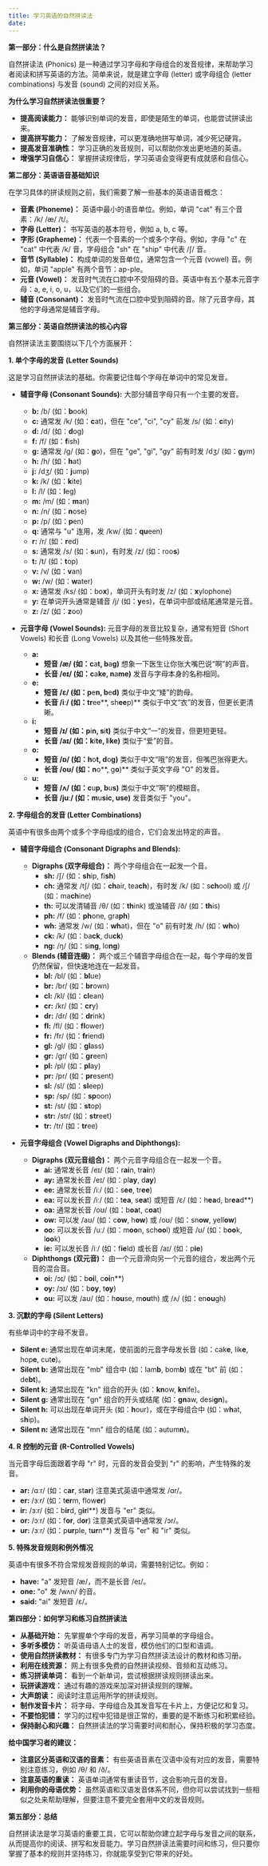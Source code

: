 ```yaml
---
title: 学习英语的自然拼读法
date:
---
```


**第一部分：什么是自然拼读法？**

自然拼读法 (Phonics) 是一种通过学习字母和字母组合的发音规律，来帮助学习者阅读和拼写英语的方法。简单来说，就是建立字母 (letter) 或字母组合 (letter combinations) 与发音 (sound) 之间的对应关系。

**为什么学习自然拼读法很重要？**

* **提高阅读能力：** 能够识别单词的发音，即使是陌生的单词，也能尝试拼读出来。
* **提高拼写能力：** 了解发音规律，可以更准确地拼写单词，减少死记硬背。
* **提高发音准确性：** 学习正确的发音规则，可以帮助你发出更地道的英语。
* **增强学习自信心：** 掌握拼读规律后，学习英语会变得更有成就感和自信心。

**第二部分：英语语音基础知识**

在学习具体的拼读规则之前，我们需要了解一些基本的英语语音概念：

* **音素 (Phoneme)：** 英语中最小的语音单位。例如，单词 "cat" 有三个音素：/k/ /æ/ /t/。
* **字母 (Letter)：** 书写英语的基本符号，例如 a, b, c 等。
* **字形 (Grapheme)：** 代表一个音素的一个或多个字母。例如，字母 "c" 在 "cat" 中代表 /k/ 音，字母组合 "sh" 在 "ship" 中代表 /ʃ/ 音。
* **音节 (Syllable)：** 构成单词的发音单位，通常包含一个元音 (vowel) 音。例如，单词 "apple" 有两个音节：ap-ple。
* **元音 (Vowel)：** 发音时气流在口腔中不受阻碍的音。英语中有五个基本元音字母：a, e, i, o, u，以及它们的一些组合。
* **辅音 (Consonant)：** 发音时气流在口腔中受到阻碍的音。除了元音字母，其他的字母通常是辅音字母。

**第三部分：英语自然拼读法的核心内容**

自然拼读法主要围绕以下几个方面展开：

**1. 单个字母的发音 (Letter Sounds)**

这是学习自然拼读法的基础。你需要记住每个字母在单词中的常见发音。

* **辅音字母 (Consonant Sounds):** 大部分辅音字母只有一个主要的发音。
    * **b:** /b/  (如：**b**ook)
    * **c:** 通常发 /k/ (如：**c**at)，但在 "ce", "ci", "cy" 前发 /s/ (如：**c**ity)
    * **d:** /d/  (如：**d**og)
    * **f:** /f/  (如：**f**ish)
    * **g:** 通常发 /g/ (如：**g**o)，但在 "ge", "gi", "gy" 前有时发 /dʒ/ (如：**g**ym)
    * **h:** /h/  (如：**h**at)
    * **j:** /dʒ/ (如：**j**ump)
    * **k:** /k/  (如：**k**ite)
    * **l:** /l/  (如：**l**eg)
    * **m:** /m/  (如：**m**an)
    * **n:** /n/  (如：**n**ose)
    * **p:** /p/  (如：**p**en)
    * **q:** 通常与 "u" 连用，发 /kw/ (如：**qu**een)
    * **r:** /r/  (如：**r**ed)
    * **s:** 通常发 /s/ (如：**s**un)，有时发 /z/ (如：roo**s**)
    * **t:** /t/  (如：**t**op)
    * **v:** /v/  (如：**v**an)
    * **w:** /w/  (如：**w**ater)
    * **x:** 通常发 /ks/ (如：bo**x**)，单词开头有时发 /z/ (如：**x**ylophone)
    * **y:** 在单词开头通常是辅音 /j/ (如：**y**es)，在单词中部或结尾通常是元音。
    * **z:** /z/  (如：**z**oo)

* **元音字母 (Vowel Sounds):** 元音字母的发音比较复杂，通常有短音 (Short Vowels) 和长音 (Long Vowels) 以及其他一些特殊发音。

    * **a:**
        * **短音 /æ/ (如：c**a**t, b**a**g)**  想象一下医生让你张大嘴巴说“啊”的声音。
        * **长音 /eɪ/ (如：c**a**ke, n**a**me)** 发音与字母本身的名称相同。
    * **e:**
        * **短音 /ɛ/ (如：p**e**n, b**e**d)**  类似于中文“矮”的韵母。
        * **长音 /iː/ (如：tr**ee**, sh**ee**p)**  类似于中文“衣”的发音，但更长更清晰。
    * **i:**
        * **短音 /ɪ/ (如：p**i**n, s**i**t)** 类似于中文“一”的发音，但更短更轻。
        * **长音 /aɪ/ (如：k**i**te, l**i**ke)**  类似于“爱”的音。
    * **o:**
        * **短音 /ɒ/ (如：h**o**t, d**o**g)**  类似于中文“哦”的发音，但嘴巴张得更大。
        * **长音 /oʊ/ (如：n**o**, g**o**)**  类似于英文字母 "O" 的发音。
    * **u:**
        * **短音 /ʌ/ (如：c**u**p, b**u**s)**  类似于中文“啊”的模糊音。
        * **长音 /juː/ (如：m**u**sic, **u**se)**  发音类似于 "you"。

**2. 字母组合的发音 (Letter Combinations)**

英语中有很多由两个或多个字母组成的组合，它们会发出特定的声音。

* **辅音字母组合 (Consonant Digraphs and Blends):**

    * **Digraphs (双字母组合)：** 两个字母组合在一起发一个音。
        * **sh:** /ʃ/ (如：**sh**ip, fi**sh**)
        * **ch:** 通常发 /tʃ/ (如：**ch**air, tea**ch**)，有时发 /k/ (如：s**ch**ool) 或 /ʃ/ (如：ma**ch**ine)
        * **th:** 可以发清辅音 /θ/ (如：**th**ink) 或浊辅音 /ð/ (如：**th**is)
        * **ph:** /f/ (如：**ph**one, gra**ph**)
        * **wh:** 通常发 /w/ (如：**wh**at)，但在 "o" 前有时发 /h/ (如：**wh**o)
        * **ck:** /k/ (如：ba**ck**, du**ck**)
        * **ng:** /ŋ/ (如：si**ng**, lo**ng**)
    * **Blends (辅音连缀)：** 两个或三个辅音字母组合在一起，每个字母的发音仍然保留，但快速地连在一起发音。
        * **bl:** /bl/ (如：**bl**ue)
        * **br:** /br/ (如：**br**own)
        * **cl:** /kl/ (如：**cl**ean)
        * **cr:** /kr/ (如：**cr**y)
        * **dr:** /dr/ (如：**dr**ink)
        * **fl:** /fl/ (如：**fl**ower)
        * **fr:** /fr/ (如：**fr**iend)
        * **gl:** /gl/ (如：**gl**ass)
        * **gr:** /gr/ (如：**gr**een)
        * **pl:** /pl/ (如：**pl**ay)
        * **pr:** /pr/ (如：**pr**esent)
        * **sl:** /sl/ (如：**sl**eep)
        * **sp:** /sp/ (如：**sp**oon)
        * **st:** /st/ (如：**st**op)
        * **str:** /str/ (如：**str**eet)
        * **tr:** /tr/ (如：**tr**ee)

* **元音字母组合 (Vowel Digraphs and Diphthongs):**

    * **Digraphs (双元音组合)：** 两个元音字母组合在一起发一个音。
        * **ai:** 通常发长音 /eɪ/ (如：r**ai**n, tr**ai**n)
        * **ay:** 通常发长音 /eɪ/ (如：pl**ay**, d**ay**)
        * **ee:** 通常发长音 /iː/ (如：s**ee**, tr**ee**)
        * **ea:** 可以发长音 /iː/ (如：t**ea**, s**ea**t) 或短音 /ɛ/ (如：h**ea**d, br**ea**d**)
        * **oa:** 通常发长音 /oʊ/ (如：b**oa**t, c**oa**t)
        * **ow:** 可以发 /aʊ/ (如：c**ow**, h**ow**) 或 /oʊ/ (如：sn**ow**, yell**ow**)
        * **oo:** 可以发长音 /uː/ (如：m**oo**n, sch**oo**l) 或短音 /ʊ/ (如：b**oo**k, l**oo**k)
        * **ie:** 可以发长音 /iː/ (如：f**ie**ld) 或长音 /aɪ/ (如：p**ie**)
    * **Diphthongs (双元音)：** 由一个元音滑向另一个元音的组合，发出两个元音的混合音。
        * **oi:** /ɔɪ/ (如：b**oi**l, c**oi**n**)
        * **oy:** /ɔɪ/ (如：b**oy**, t**oy**)
        * **ou:** 可以发 /aʊ/ (如：h**ou**se, m**ou**th) 或 /ʌ/ (如：en**ou**gh)

**3. 沉默的字母 (Silent Letters)**

有些单词中的字母不发音。

* **Silent e:** 通常出现在单词末尾，使前面的元音字母发长音 (如：cak**e**, lik**e**, hop**e**, cut**e**)。
* **Silent b:** 通常出现在 "mb" 组合中 (如：lam**b**, bom**b**) 或在 "bt" 前 (如：de**bt**)。
* **Silent k:** 通常出现在 "kn" 组合的开头 (如：**kn**ow, **kn**ife)。
* **Silent g:** 通常出现在 "gn" 组合的开头或结尾 (如：**gn**aw, desi**gn**)。
* **Silent h:** 可以出现在单词开头 (如：**h**our)，或在字母组合中 (如：w**h**at, s**h**ip)。
* **Silent n:** 通常出现在 "mn" 组合的结尾 (如：autum**n**)。

**4. R 控制的元音 (R-Controlled Vowels)**

当元音字母后面跟着字母 "r" 时，元音的发音会受到 "r" 的影响，产生特殊的发音。

* **ar:** /ɑːr/ (如：c**ar**, st**ar**)  注意美式英语中通常发 /ɑr/。
* **er:** /ɜːr/ (如：t**er**m, flow**er**)
* **ir:** /ɜːr/ (如：b**ir**d, g**ir**l**)  发音与 "er" 类似。
* **or:** /ɔːr/ (如：f**or**, d**or**)  注意美式英语中通常发 /ɔr/。
* **ur:** /ɜːr/ (如：p**ur**ple, t**ur**n**)  发音与 "er" 和 "ir" 类似。

**5. 特殊发音规则和例外情况**

英语中有很多不符合常规发音规则的单词，需要特别记忆。例如：

* **have:**  "a" 发短音 /æ/，而不是长音 /eɪ/。
* **one:**  "o" 发 /wʌn/ 的音。
* **said:**  "ai" 发短音 /ɛ/。

**第四部分：如何学习和练习自然拼读法**

* **从基础开始：** 先掌握单个字母的发音，再学习简单的字母组合。
* **多听多模仿：** 听英语母语人士的发音，模仿他们的口型和语调。
* **使用自然拼读教材：** 有很多专门为学习自然拼读法设计的教材和练习册。
* **利用在线资源：** 网上有很多免费的自然拼读视频、音频和互动练习。
* **练习拼读单词：** 看到一个新单词，尝试根据拼读规则拼读出来。
* **玩拼读游戏：** 通过有趣的游戏来加深对拼读规则的理解。
* **大声朗读：** 阅读时注意运用所学的拼读规则。
* **制作发音卡片：** 将字母、字母组合及其发音写在卡片上，方便记忆和复习。
* **不要怕犯错：** 学习的过程中犯错是很正常的，重要的是不断练习和积累经验。
* **保持耐心和兴趣：** 自然拼读法的学习需要时间和耐心，保持积极的学习态度。

**给中国学习者的建议：**

* **注意区分英语和汉语的音素：** 有些英语音素在汉语中没有对应的发音，需要特别注意练习，例如 /θ/ 和 /ð/。
* **注意英语的重读：** 英语单词通常有重读音节，这会影响元音的发音。
* **利用你的母语优势：**  虽然英语和汉语发音体系不同，但你可以尝试找到一些相似之处来帮助理解，但要注意不要完全套用中文的发音规则。

**第五部分：总结**

自然拼读法是学习英语的重要工具，它可以帮助你建立起字母与发音之间的联系，从而提高你的阅读、拼写和发音能力。学习自然拼读法需要时间和练习，但只要你掌握了基本的规则并坚持练习，你就能享受到它带来的好处。
